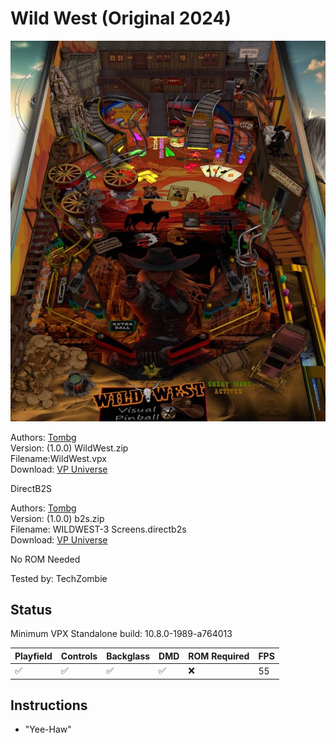 # Wild West (Original 2024)

![Table Preview](../../images/vpx-wildwest.jpg)

Authors: [Tombg](https://vpuniverse.com/profile/61082-tombg/)  
Version: (1.0.0) WildWest.zip  
Filename:WildWest.vpx  
Download: [VP Universe](https://vpuniverse.com/files/file/21855-wild-west/)

DirectB2S

Authors: [Tombg](https://vpuniverse.com/profile/61082-tombg/)  
Version: (1.0.0) b2s.zip  
Filename: WILDWEST-3 Screens.directb2s  
Download: [VP Universe](https://vpuniverse.com/files/file/21855-wild-west/)

No ROM Needed

Tested by: TechZombie

## Status 

Minimum VPX Standalone build: 10.8.0-1989-a764013

| Playfield | Controls | Backglass | DMD | ROM Required | FPS | 
|-----------|----------|-----------|-----|--------------|-----|
| :white_check_mark: | :white_check_mark: | :white_check_mark: | :white_check_mark: | :x: | 55 |

## Instructions

- "Yee-Haw"


